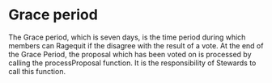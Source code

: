 # Grace period

The Grace period, which is seven days, is the time period during which members can Ragequit if the disagree with the result of a vote. At the end of the Grace Period, the proposal which has been voted on is processed by calling the processProposal function. It is the responsibility of Stewards to call this function.

